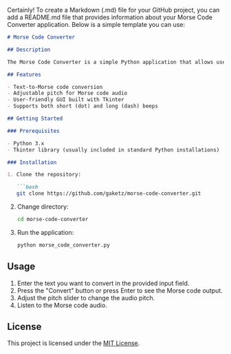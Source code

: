Certainly! To create a Markdown (.md) file for your GitHub project, you can add a README.md file that provides information about your Morse Code Converter application. Below is a simple template you can use:

```markdown
# Morse Code Converter

## Description

The Morse Code Converter is a simple Python application that allows users to convert text to Morse code and play the corresponding Morse code audio using the computer's speaker.

## Features

- Text-to-Morse code conversion
- Adjustable pitch for Morse code audio
- User-friendly GUI built with Tkinter
- Supports both short (dot) and long (dash) beeps

## Getting Started

### Prerequisites

- Python 3.x
- Tkinter library (usually included in standard Python installations)

### Installation

1. Clone the repository:

   ```bash
   git clone https://github.com/gaketz/morse-code-converter.git
   ```

2. Change directory:

   ```bash
   cd morse-code-converter
   ```

3. Run the application:

   ```bash
   python morse_code_converter.py
   ```

## Usage

1. Enter the text you want to convert in the provided input field.
2. Press the "Convert" button or press Enter to see the Morse code output.
3. Adjust the pitch slider to change the audio pitch.
4. Listen to the Morse code audio.


## License

This project is licensed under the [MIT License](LICENSE).
```
